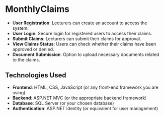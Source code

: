 # MonthlyClaims

- **User Registration**: Lecturers can create an account to access the system.
- **User Login**: Secure login for registered users to access their claims.
- **Submit Claims**: Lecturers can submit their claims for approval.
- **View Claims Status**: Users can check whether their claims have been approved or denied.
- **Document Submission**: Option to upload necessary documents related to the claims.

## Technologies Used

- **Frontend**: HTML, CSS, JavaScript (or any front-end framework you are using)
- **Backend**: ASP.NET MVC (or the appropriate backend framework)
- **Database**: SQL Server (or your chosen database)
- **Authentication**: ASP.NET Identity (or equivalent for user management)
